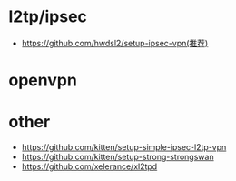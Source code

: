 # l2tp/ipsec
- https://github.com/hwdsl2/setup-ipsec-vpn(推荐)

# openvpn

# other
- https://github.com/kitten/setup-simple-ipsec-l2tp-vpn
- https://github.com/kitten/setup-strong-strongswan
- https://github.com/xelerance/xl2tpd
